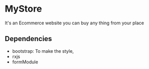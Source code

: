 # MyStore

It's an Ecommerce website you can buy any thing from your place

## Dependencies

- bootstrap: To make the style,
- rxjs
- formModule
